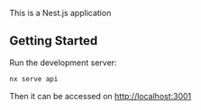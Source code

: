 This is a Nest.js application

## Getting Started

Run the development server:

```bash
nx serve api
```

Then it can be accessed on [http://localhost:3001](http://localhost:3001)
